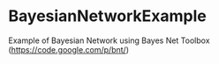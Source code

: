 BayesianNetworkExample
======================

Example of Bayesian Network using Bayes Net Toolbox (https://code.google.com/p/bnt/)
